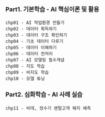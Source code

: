 ### Part1. 기본학습 - AI 핵심이론 및 활용 
    chp01 - AI 작업환경 만들기 
    chp02 - 데이터 획득하기 
    chp03 - 데이터 구조 확인하기 
    chp04 - 기초 데이터 다루기 
    chp05 - 데이터 이해하기 
    chp06 - 데이터 전처리
    chp07 - AI 모델링 필수개념 
    chp08 - 지도 학습 
    chp09 - 비지도 학습 
    chp10 - 모델 튜닝 

### Part2. 심화학습 - AI 사례 실습 
    chp11 - 비데, 정수기 렌탈고객 해지 예측   

